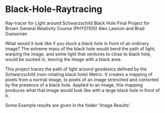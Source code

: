 # Black-Hole-Raytracing
Ray-tracer for Light around Schwarzschild Black Hole
Final Project for Brown General Relativity Course (PHYS1100)
Alex Lawson and Brad Guessman

What would it look like if you stuck a black hole in front of an ordinary image? The extreme mass of the black hole would bend the path of light, warping the image, and some light that ventures to close to black hole, would be sucked in, leaving the image with a black area. 

This project traces the path of light around geodesics defined by the Schwarzschild (non-rotating black hole) Metric. It creates a mapping of pixels from a normal image, to pixels of an image strenched and contorted by the presence of a black hole. Applied to an image, this mapping produces what that image would look like with a large black hole in front of it.

Some Example results are given in the folder 'Image Results'.
